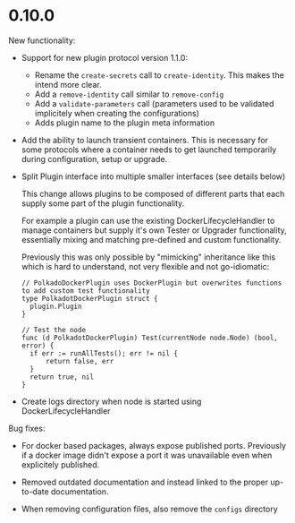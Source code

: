 # 0.10.0

New functionality:

* Support for new plugin protocol version 1.1.0:
	* Rename the `create-secrets` call to `create-identity`. This makes the intend more clear.
	* Add a `remove-identity` call similar to `remove-config`
	* Add a `validate-parameters` call (parameters used to be validated implicitely when creating the configurations)
	* Adds plugin name to the plugin meta information

* Add the ability to launch transient containers. This is necessary for some protocols where a container needs to get launched temporarily during configuration, setup or upgrade.

* Split Plugin interface into multiple smaller interfaces (see details below)

  This change allows plugins to be composed of different parts that each supply
  some part of the plugin functionality.

  For example a plugin can use the existing DockerLifecycleHandler to
  manage containers but supply it's own Tester or Upgrader functionality,
  essentially mixing and matching pre-defined and custom functionality.

  Previously this was only possible by "mimicking" inheritance like this
  which is hard to understand, not very flexible and not go-idiomatic:

  	  // PolkadoDockerPlugin uses DockerPlugin but overwrites functions to add custom test functionality
  	  type PolkadotDockerPlugin struct {
  	  	plugin.Plugin
  	  }

  	  // Test the node
  	  func (d PolkadotDockerPlugin) Test(currentNode node.Node) (bool, error) {
  	  	if err := runAllTests(); err != nil {
  	  		return false, err
  	  	}
  	  	return true, nil
  	  }


* Create logs directory when node is started using DockerLifecycleHandler

Bug fixes:

* For docker based packages, always expose published ports. Previously if a docker image didn't expose a port it was unavailable even when explicitely published.

* Removed outdated documentation and instead linked to the proper up-to-date documentation.

* When removing configuration files, also remove the `configs` directory
